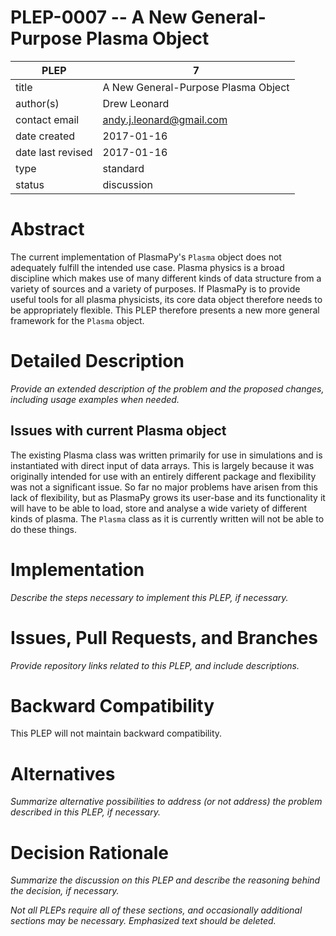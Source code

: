 # PLEP-0007 -- A New General-Purpose Plasma Object

| PLEP          | 7                      |
|---------------|------------------------------|
| title         | A New General-Purpose Plasma Object |
| author(s)     | Drew Leonard |
| contact email | andy.j.leonard@gmail.com |
| date created | 2017-01-16 |
| date last revised | 2017-01-16 |
| type          | standard |
| status        | discussion   |

# Abstract

The current implementation of PlasmaPy's `Plasma` object does not adequately fulfill the intended use case.
Plasma physics is a broad discipline which makes use of many different kinds of data structure from a variety of sources and a variety of purposes.
If PlasmaPy is to provide useful tools for all plasma physicists, its core data object therefore needs to be appropriately flexible.
This PLEP therefore presents a new more general framework for the `Plasma` object.

# Detailed Description

*Provide an extended description of the problem and the proposed
changes, including usage examples when needed.*

## Issues with current Plasma object

The existing Plasma class was written primarily for use in simulations and is instantiated with direct input of data arrays.
This is largely because it was originally intended for use with an entirely different package and flexibility was not a significant issue.
So far no major problems have arisen from this lack of flexibility, but as PlasmaPy grows its user-base and its functionality it will have to be able to load, store and analyse a wide variety of different kinds of plasma.
The `Plasma` class as it is currently written will not be able to do these things.
# Implementation

*Describe the steps necessary to implement this PLEP, if necessary.*

# Issues, Pull Requests, and Branches

*Provide repository links related to this PLEP, and include
descriptions.*

# Backward Compatibility

This PLEP will not maintain backward compatibility.

# Alternatives

*Summarize alternative possibilities to address (or not address) the
problem described in this PLEP, if necessary.*

# Decision Rationale

*Summarize the discussion on this PLEP and describe the reasoning
behind the decision, if necessary.*

*Not all PLEPs require all of these sections, and occasionally
additional sections may be necessary.  Emphasized text should be
deleted.*
